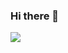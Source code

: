 ### Hi there 👋

![](https://gv.halberd.cn/Leon-0606?theme=stroke-fill&active=3200ff&deactive=f1f1f1&len=0&speed=40&size=60&space=5&tail=1)

<!--
**Leon-0606/Leon-0606** is a ✨ _special_ ✨ repository because its `README.md` (this file) appears on your GitHub profile.

Here are some ideas to get you started:

- 🔭 I’m currently working on ...
- 🌱 I’m currently learning ...
- 👯 I’m looking to collaborate on ...
- 🤔 I’m looking for help with ...
- 💬 Ask me about ...
- 📫 How to reach me: ...
- 😄 Pronouns: ...
- ⚡ Fun fact: ...
-->
